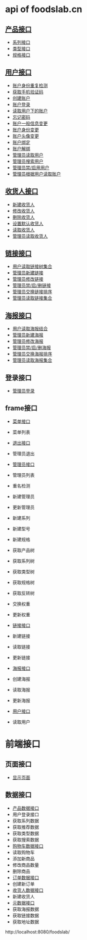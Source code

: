 # api of foodslab.cn

## [产品接口](domain/product.md)
- [系列接口](domain/product.md)
- [类型接口](domain/product.md)
- [规格接口](domain/product.md)

## [用户接口](domain/user.md)
- [账户身份重复检测](domain/user.md)
- [获取手机验证码](domain/user.md)
- [创建账户](domain/user.md)
- [账户登录](domain/user.md)
- [读取用户下的账户](domain/user.md)
- [忘记密码](domain/user.md)
- [账户一般信息变更](domain/user.md)
- [账户身份变更](domain/user.md)
- [账户头像变更](domain/user.md)
- [账户绑定](domain/user.md)
- [账户解绑](domain/user.md)
- [管理员读取用户](domain/user.md)
- [管理员搜索用户](domain/user.md)
- [管理员禁/启用用户](domain/user.md)
- [管理员根据用户读取账户](domain/user.md)

## [收货人接口](domain/receiver.md)
- [新建收货人](domain/receiver.md)
- [修改收货人](domain/receiver.md)
- [删除收货人](domain/receiver.md)
- [设置默认收货人](domain/receiver.md)
- [读取收货人](domain/receiver.md)
- [管理员读取收货人](domain/receiver.md)

## [链接接口]()
- [用户读取链接树集合](domain/link.md)
- [管理员新建链接](domain/link.md)
- [管理员修改链接](domain/link.md)
- [管理员禁/启/删链接](domain/link.md)
- [管理员交换链接排序](domain/link.md)
- [管理员读取链接集合](domain/link.md)

## [海报接口](domain/poster.md)
- [用户读取海报结合](domain/poster.md)
- [管理员新建海报](domain/poster.md)
- [管理员修改海报](domain/poster.md)
- [管理员禁/启/删海报](domain/poster.md)
- [管理员交换海报排序](domain/poster.md)
- [管理员读取海报集合](domain/link.md)

## 登录接口
- [管理员登录](backend/login.md)
## frame接口
- [菜单接口](backend/frame.md)
- 菜单列表
- [退出接口](backend/frame.md)
- 管理员退出
- [管理员接口](backend/frame_manager.md)
- 管理员列表
- 重名检测
- 新建管理员
- 更新管理员

- 新建系列
- 新建型号
- 新建规格
- 获取产品树
- 获取系列树
- 获取类型树
- 获取规格树
- 获取反转树
- 交换权重
- 更新权重
- [链接接口](backend/frame_link.md)
- 新建链接
- 读取链接
- 更新链接
- [海报接口](backend/frame_poster.md)
- 创建海报
- 读取海报
- 更新海报
- [用户接口](backend/frame_user.md)
- 读取用户


# **前端接口**
## 页面接口
- [显示页面](frontend/page.md)

## 数据接口
- [产品数据接口](frontend/product.md)
- 用户登录接口
- 获取系列数据
- 获取推荐数据
- 获取类型数据
- 获取搜索数据
- [购物车数据接口](frontend/cart.md)
- 读取购物车
- 添加新商品
- 修改商品数量
- 删除商品
- [订单数据接口](frontend/order.md)
- 创建新订单
- [收货人数据接口](frontend/receiver.md)
- 新建收货人
- [元数据接口](frontend/meta.md)
- 获取海报数据
- 获取链接数据
- 获取地址数据

http://localhost:8080/foodslab/